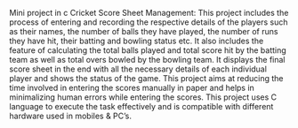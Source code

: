 Mini project in c
Cricket Score Sheet Management: This project includes the process of entering and recording the respective details of the players such as their names, 
the number of balls they have played, the number of runs they have hit, their batting and bowling status etc. 
It also includes the feature of calculating the total balls played and total score hit by the batting team as well as total overs bowled by the bowling team. 
It displays the final score sheet in the end with all the necessary details of each individual player and shows the status of the game. 
This project aims at reducing the time involved in entering the scores manually in paper and helps in minimalizing human errors while entering the scores. 
This project uses C language to execute the task effectively and is compatible with different hardware used in mobiles & PC’s.
